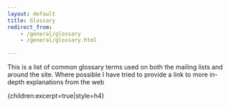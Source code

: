 ```yaml
---
layout: default
title: Glossary
redirect_from:
    - /general/glossary
    - /general/glossary.html
    
---
```

This is a list of common glossary terms used on both the mailing lists and
around the site. Where possible I have tried to provide a link to more
in-depth explanations from the web

{children:excerpt=true|style=h4}
